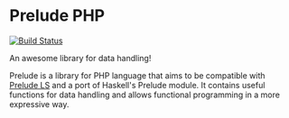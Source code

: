 # Prelude PHP

[![Build Status](https://travis-ci.org/haskellcamargo/prelude-php.svg?branch=master)](https://travis-ci.org/haskellcamargo/prelude-php)

An awesome library for data handling!

Prelude is a library for PHP language that aims to be compatible with [Prelude LS](https://github.com/gkz/prelude-ls) and a port
of Haskell's Prelude module. It contains useful functions for data handling and allows functional programming in a more
expressive way.
